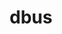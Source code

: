 ---
title: "dbus"
layout: cache
categories: [package, develop]
meta: {"versions": ["1.13.6"], "compilers": ["oneapi@=2024.2.0"], "oss": ["ubuntu22.04"], "platforms": ["linux"], "targets": ["x86_64_v3"], "stacks": ["e4s-oneapi", "root"], "num_specs": 1, "num_specs_by_stack": {"root": 1, "e4s-oneapi": 1}}
spec_details: [{"hash": "ebn3wxgfkxykuoo7vxvm73omsncs7gzw", "compiler": "oneapi@=2024.2.0", "versions": ["1.13.6"], "os": "ubuntu22.04", "platform": "linux", "target": "x86_64_v3", "variants": ["build_system=autotools", "system-socket=default", "~xml_docs"], "stacks": ["root", "e4s-oneapi"], "size": "-", "tarball": "https://binaries.spack.io/develop/build_cache/linux-ubuntu22.04-x86_64_v3/oneapi-2024.2.0/dbus-1.13.6/linux-ubuntu22.04-x86_64_v3-oneapi-2024.2.0-dbus-1.13.6-ebn3wxgfkxykuoo7vxvm73omsncs7gzw.spack"}]
---